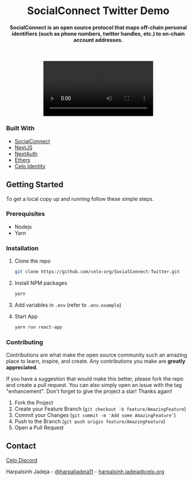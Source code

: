 <h1 align="center">SocialConnect Twitter Demo</h1>

<h4 align="center">SocialConnect is an open source protocol that maps off-chain personal identifiers (such as phone numbers, twitter handles, etc.) to on-chain account addresses.</h4>

<br>

<p align="center">
<video src="https://github.com/celo-org/SocialConnect-Twitter/assets/38040789/59d632ce-652b-477b-b625-15455f16cb96.mp4">
</p>

### Built With

-   [SocialConnect](https://github.com/celo-org/SocialConnect)
-   [NextJS](https://nextjs.org/)
-   [NextAuth](https://next-auth.js.org/)
-   [Ethers](https://docs.ethers.org/v5/)
-   [Celo Identity](https://www.npmjs.com/package/@celo/identity)

## Getting Started

To get a local copy up and running follow these simple steps.

### Prerequisites

-   Nodejs
-   Yarn

### Installation

1. Clone the repo

    ```sh
    git clone https://github.com/celo-org/SocialConnect-Twitter.git
    ```

2. Install NPM packages

    ```sh
    yarn
    ```

3. Add variables in `.env` (refer to `.env.example`)

4. Start App

    ```sh
    yarn run react-app
    ```

### Contributing

Contributions are what make the open source community such an amazing place to learn, inspire, and create. Any contributions you make are **greatly appreciated**.

If you have a suggestion that would make this better, please fork the repo and create a pull request. You can also simply open an issue with the tag "enhancement".
Don't forget to give the project a star! Thanks again!

1. Fork the Project
2. Create your Feature Branch (`git checkout -b feature/AmazingFeature`)
3. Commit your Changes (`git commit -m 'Add some AmazingFeature'`)
4. Push to the Branch (`git push origin feature/AmazingFeature`)
5. Open a Pull Request

## Contact

[Celo Discord](https://discord.com/invite/6yWMkgM)

Harpalsinh Jadeja - [@harpaljadeja11](https://twitter.com/harpaljadeja11) - harpalsinh.jadeja@celo.org
